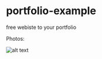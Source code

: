 # portfolio-example
free webiste to your portfolio

Photos: 


![alt text](https://cdn.discordapp.com/attachments/1121147059207151620/1131711399777808516/image.png)

